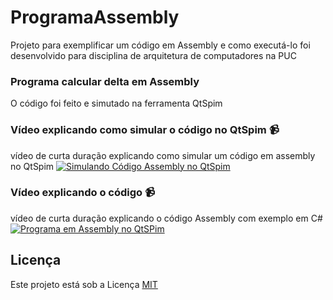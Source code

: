 # ProgramaAssembly
Projeto para exemplificar um código em Assembly e como executá-lo foi desenvolvido para disciplina de arquitetura de computadores na PUC

### Programa calcular delta em Assembly 
O código foi feito e simutado na ferramenta QtSpim

### Vídeo explicando como simular o código no QtSpim 📹
vídeo de curta duração explicando como simular um código em assembly no QtSpim
[![Simulando Código Assembly no QtSpim](http://img.youtube.com/vi/s1BLG5P5SY4/0.jpg)](http://www.youtube.com/watch?v=s1BLG5P5SY4 "Simulando Código Assembly no QtSpim")

### Vídeo explicando o código 📹
vídeo de curta duração explicando o código Assembly com exemplo em C#
[![Programa em Assembly no QtSPim](http://img.youtube.com/vi/T8ED3w2kiBg/0.jpg)](http://www.youtube.com/watch?v=T8ED3w2kiBg "Programa em Assembly no QtSPim")

## Licença
Este projeto está sob a Licença [MIT](LICENSE.md)
